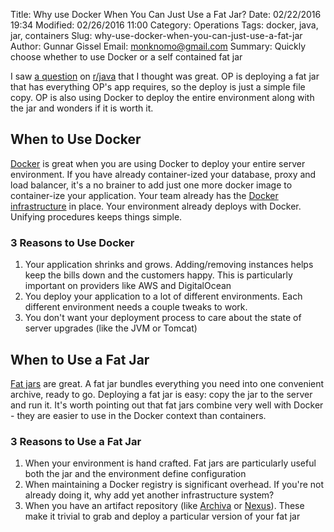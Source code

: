 Title: Why use Docker When You Can Just Use a Fat Jar?
Date: 02/22/2016 19:34
Modified: 02/26/2016 11:00
Category: Operations
Tags: docker, java, jar, containers
Slug: why-use-docker-when-you-can-just-use-a-fat-jar
Author: Gunnar Gissel
Email: monknomo@gmail.com
Summary: Quickly choose whether to use Docker or a self contained fat jar

I saw [a question](www.reddit.com/r/java/comments/465sv2) on [r/java](www.reddit.com/r/java) that I thought was great.  OP is deploying a fat jar that has everything OP's app requires, so the deploy is just a simple file copy.  OP is also using Docker to deploy the entire environment along with the jar and wonders if it is worth it.

When to Use Docker
---------------------

[Docker](https://www.docker.com/) is great when you are using Docker to deploy your entire server environment.  If you have already container-ized your database, proxy and load balancer, it's a no brainer to add just one more docker image to container-ize your application.  Your team already has the [Docker infrastructure](https://docs.docker.com/registry/deploying/) in place.   Your environment already deploys with Docker.  Unifying procedures keeps things simple.  

### 3 Reasons to Use Docker

1. Your application shrinks and grows. Adding/removing instances helps keep the bills down and the customers happy.  This is particularly important on providers like AWS and DigitalOcean
2. You deploy your application to a lot of different environments. Each different environment needs a couple tweaks to work.
3. You don't want your deployment process to care about the state of server upgrades (like the JVM or Tomcat)


When to Use a Fat Jar
-----------------------

[Fat jars](stackoverflow.com/questions/19150811/what-is-a-fat-jar) are great.  A fat jar bundles everything you need into one convenient archive, ready to go.  Deploying a fat jar is easy: copy the jar to the server and run it.  It's worth pointing out that fat jars combine very well with Docker - they are easier to use in the Docker context than containers.

### 3 Reasons to Use a Fat Jar

1. When your environment is hand crafted.  Fat jars are particularly useful both the jar and the environment define configuration
2. When maintaining a Docker registry is significant overhead.  If you're not already doing it, why add yet another infrastructure system?
3. When you have an artifact repository (like [Archiva](https://archiva.apache.org/index.cgi) or [Nexus](www.sonatype.com/nexus/solution-overview)).  These make it trivial to grab and deploy a particular version of your fat jar
